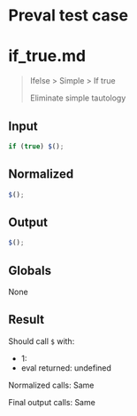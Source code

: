# Preval test case

# if_true.md

> Ifelse > Simple > If true
>
> Eliminate simple tautology

## Input

`````js filename=intro
if (true) $();
`````

## Normalized

`````js filename=intro
$();
`````

## Output

`````js filename=intro
$();
`````

## Globals

None

## Result

Should call `$` with:
 - 1: 
 - eval returned: undefined

Normalized calls: Same

Final output calls: Same
